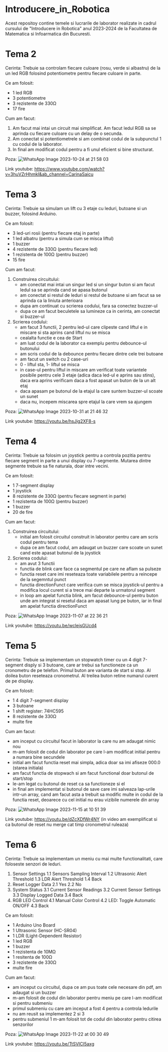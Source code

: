 # Introducere_in_Robotica

Acest repositoy contine temele si lucrarile de laborator realizate in cadrul cursului de "Introducere in Robotica" anul 2023-2024 de la Facultatea de Matematica si Infoarmatica din Bucuresti.

# Tema 2

Cerinta:
Trebuie sa controlam fiecare culoare (rosu, verde si albastru) de la un led RGB folosind potentiometre pentru fiecare culoare in parte.

Ce am folosit:
- 1 led RGB
- 3 potentiometre
- 3 rezistente de 330Ω
- 17 fire

Cum am facut:
1. Am facut mai intai un circuit mai simplificat. Am facut ledul RGB sa se aprinda cu fiecare culoare cu un delay de o secunda.
2. Am conectat si potentiometrele si am combinat codul de la subpunctul 1 cu codul de la laborator.
3. In final am modificat codul pentru a fi unul eficient si bine structurat.

Poza:
![WhatsApp Image 2023-10-24 at 21 58 03](https://github.com/SaicuCarina/Introducere_in_Robotica/assets/93483071/0e5dc23d-cf1e-4c16-8162-a00d6621803b)

Link youtube:
https://www.youtube.com/watch?v=3huVZrHhmkI&ab_channel=CarinaSaicu

# Tema 3

Cerinta:
Trebuie sa simulam un lift cu 3 etaje cu leduri, butoane si un buzzer, folosind Arduino.

Ce am folosit:
- 3 led-uri rosii (pentru fiecare etaj in parte)
- 1 led albatru (pentru a simula cum se misca liftul)
- 1 buzzer
- 4 rezistente de 330Ω (pentru fiecare led)
- 1 rezistenta de 100Ω (pentru buzzer)
- 15 fire

Cum am facut:
1. Construirea circuitului:
   - am conectat mai intai un singur led si un singur buton si am facut ledul sa se aprinda cand se apasa butonul
   - am conectat si restul de leduri si restul de butoane si am facut sa se aprinda ca la liniuta anterioara
   - dupa am continuat cu scrierea codului, fara sa conectez buzzer-ul
   - dupa ce am facut beculetele sa lumineze ca in cerinta, am conectat si buzzer-ul
2. Scrierea codului:
   - am facut 3 functii, 2 pentru led-ul care clipeste cand liftul e in miscare si sta aprins cand liftul nu se misca
   - cealalta functie e cea de Start
   - am luat codul de la laborator ca exemplu pentru debounce-ul butonului
   - am scris codul de la debounce pentru fiecare dintre cele trei butoane
   - am facut un switch cu 2 case-uri
   - 0 - liftul sta, 1- liftul se misca
   - in case-ul pentru liftul in miscare am verificat toate variantele posibile pentru cele 3 etaje (adica daca led-ul e aprins sau stins), daca era aprins verificam daca a fost apasat un buton de la un alt etaj
   - daca apasam pe butonul de la etajul la care suntem buzzer-ul scoate un sunet
   - daca nu, incepem miscarea spre etajul la care vrem sa ajungem

Poza:
![WhatsApp Image 2023-10-31 at 21 46 32](https://github.com/SaicuCarina/Introducere_in_Robotica/assets/93483071/57510fc4-b7ea-4925-9309-6faccb8a04a5)

Link youtube:
https://youtu.be/hsJig2XF8-s

# Tema 4

Cerinta:
Trebuie sa folosim un joystick pentru a controla pozitia pentru fiecare segment in parte a unui display cu 7-segmente. Mutarea dintre segmente trebuie sa fie naturala, doar intre vecini.

Ce am folosit:
- 1 7-segment display
- 1 joystick
- 8 rezistente de 330Ω (pentru fiecare segment in parte)
- 1 rezistenta de 100Ω (pentru buzzer)
- 1 buzzer
- 20 de fire

Cum am facut:
1. Construirea circuitului:
   - initial am folosit circuitul construit in laborator pentru care am scris codul pentru tema
   - dupa ce am facut codul, am adaugat un buzzer care scoate un sunet cand este apasat butonul de la joystick
3. Scrierea codului:
   - am avut 3 functii
   - functia de blink care face ca segmentul pe care ne aflam sa pulseze
   - functia reset care imi reseteaza toate variabilele pentru a reincepe de la segemntul punct
   - functia directionFunct care verifica cum se misca joystick-ul pentru a modifica locul curent si a trece mai departe la urmatorul segment
   - in loop am apelat functia blink, am facut debounce-ul pentru buton unde am integrat si resetul daca am apasat lung pe buton, iar in final am apelat functia directionFunct

Poza:
![WhatsApp Image 2023-11-07 at 22 36 21](https://github.com/SaicuCarina/Introducere_in_Robotica/assets/93483071/c8762a6a-3bf1-444e-ac6b-fe6f70750396)

Link youtube:
https://youtu.be/wclejsGUcd4

# Tema 5

Cerinta: 
Trebuie sa implementam un stopwatch timer cu un 4 digit 7-segment disply si 3 butoane, care ar trebui sa functioneze ca un cronometru de pe telefon. 
Primul buton are varianta de start si stop.
Al doilea buton reseteaza cronometrul.
Al treilea buton retine numarul curent de pe display.

Ce am folosit:
- 1 4 digit 7-segment display
- 3 butoane
- 1 shift register: 74HC595
- 8 rezistente de 330Ω
- multe fire

Cum am facut:
- am inceput cu circuitul facut in laborator la care nu am adaugat nimic nou
- m-am folosit de codul din laborator pe care l-am modificat initial pentru a numara bine secundele
- initial am facut functia reset mai simpla, adica doar sa imi afiseze 000.0 (starea initiala)
- am facut functia de stopwach si am facut functional doar butonul de start/stop
- le-am legat cu butonul de reset ca sa functioneze si el
- in final am implementat si butonul de save care imi salveaza lap-urile intr-un array, cand am facut asta a trebuit sa modific multe in codul de la functia reset, deoarece cu cel initial nu erau vizibile numerele din array

Poza:
![WhatsApp Image 2023-11-15 at 10 51 39](https://github.com/SaicuCarina/Introducere_in_Robotica/assets/93483071/feb88af0-264f-4729-b470-c36e873b24e6)

Link youtube:
https://youtu.be/dZcXDfWr4NY
(in video am exemplificat si ca butonul de reset nu merge cat timp cronometrul ruleaza)

# Tema 6

Cerinta: 
Trebuie sa implementam un meniu cu mai multe functionalitati, care foloseste senzori de leduri.
1. Sensor Settings
   1.1 Sensors Sampling Interval
   1.2 Ultrasonic Alert Threshold
   1.3 LDR Alert Threshold
   1.4 Back
2. Reset Logger Data
   2.1 Yes
   2.2 No
3. System Status
   3.1 Current Sensor Readings
   3.2 Current Sensor Settings
   3.3 Display Logged Data
   3.4 Back
4. RGB LED Control
   4.1 Manual Color Control
   4.2 LED: Toggle Automatic ON/OFF
   4.3 Back
   
Ce am folosit:
- 1 Arduino Uno Board
- 1 Ultrasonic Sensor (HC-SR04)
- 1 LDR (Light-Dependent Resistor)
- 1 led RGB
- 1 buzzer
- 1 rezistenta de 10MΩ
- 1 resitenta de 100Ω
- 3 rezistente de 330Ω
- multe fire

Cum am facut:
- am inceput cu circuitul, dupa ce am pus toate cele necesare din pdf, am adaugat si un buzzer
- m-am folosit de codul din laborator pentru meniu pe care l-am modificat si pentru submeniu
- primul submeniu cu care am inceput a fost 4 pentru a controla ledurile
- nu am reusit sa implementez 2 si 3
- pentru submeniul 1 m-am folosit tot de codul din laborator pentru citirea senzorilor


Poza:
![WhatsApp Image 2023-11-22 at 00 30 49](https://github.com/SaicuCarina/Introducere_in_Robotica/assets/93483071/3d727d05-2bf9-4211-b5a6-8616b0d3efbc)


Link youtube:
https://youtu.be/TtSVICl5axg
